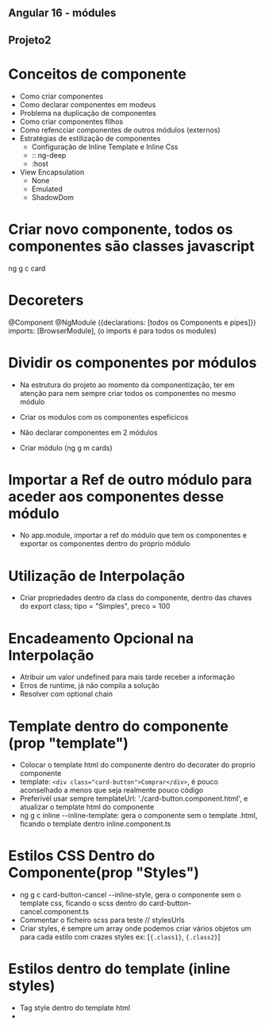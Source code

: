 ## Angular 16 - módules

## Projeto2
# Conceitos de componente
- Como criar componentes
- Como declarar componentes em modeus
- Problema na duplicação de componentes
- Como criar componentes filhos
- Como refencciar componentes de outros módulos (externos)
- Estratégias de estilização de componentes
    - Configuração de Inline Template e Inline Css
    -  :: ng-deep
    -   :host
- View Encapsulation
    - None
    - Emulated
    - ShadowDom

# Criar novo componente, todos os componentes são classes javascript
ng g c card

# Decoreters
@Component
@NgModule ({declarations: [todos os Components e pipes]})
imports: [BrowserModule], (o imports é para todos os modules)

# Dividir os componentes por módulos
- Na estrutura do projeto ao momento da componentização, ter em atenção para nem sempre criar todos os componentes no mesmo módulo
- Criar os modulos com os componentes espeficicos
- Não declarar componentes em 2 módulos

- Criar módulo (ng g m cards)

# Importar a Ref de outro módulo para aceder aos componentes desse módulo
- No app.module, importar a ref do módulo que tem os componentes e exportar os componentes dentro do próprio módulo

# Utilização de Interpolação
- Criar propriedades dentro da class do componente, dentro das chaves do export class; tipo = "Simples", preco = 100

# Encadeamento Opcional na Interpolação
- Atribuir um valor undefined para mais tarde receber a informação
- Erros de runtime, já não compila a solução
- Resolver com optional chain

# Template dentro do componente (prop "template")
- Colocar o template html do componente dentro do decorater do proprio componente
- template: `<div class="card-button">Comprar</div>`, é pouco aconselhado a menos que seja realmente pouco código
- Preferivél usar sempre templateUrl: './card-button.component.html', e atualizar o template html do componente
- ng g c inline --inline-template: gera o componente sem o template .html, ficando o template dentro inline.component.ts 

# Estilos CSS Dentro do Componente(prop "Styles")
- ng g c card-button-cancel --inline-style, gera o componente sem o template css, ficando o scss dentro do card-button-cancel.component.ts
- Commentar o ficheiro scss para teste // stylesUrls
- Criar styles, é sempre um array onde podemos criar vários objetos um para cada estilo com crazes styles ex: [`{.class1}`, `{.class2}`]

# Estilos dentro do template (inline styles)
- Tag style dentro do template html
- <style> codigo <style/>
- É sempre o mais forte, tém mais precedência a menos que nos sytles do componente sejamos especifícos com as tags tipo div.

# Importar arquivos de estilo com @Import
- Criar variavéis no styles.css do projeto
- $bg-color: green;
- No ficheiro que queremos usar a variavél, temos de importar o ficheiro que contém as variáveis
- @import "../../styles.scss";
- Também podemos apontar a pasta styles para os nossos componentes, configuração no ficheiro angular.json logo abaixo da propriedade scripts;
"scripts": [],
            "stylePreprocessorOptions": {
              "includePaths": [
                "src/styles"
              ]
            }

- Reiniciar o projeto

# Utilização do Selector "::ng deep"
- Aceder a componentes filhos
- Perfura o view encapsulation dos componentes
- Muito usadas para estilizar componentes de bibliotecas
- A partir do componente Pai para o filho
  ::ng-deep .card-button { 
    background-color: yellow!important;
}
- Tem um comportamento muito peculiar
- Se usarmos os componentes referenciados pelo ::ng-deep altera a nível global da aplicação
- Caso queira atualizar um componente global, aplicamos a regra css (classes) dentro do ficheiro styles.scss da aplicação

# Utilização do Selector ":host"
- Elimina o efeito do selector ::ng-deep nos outros componentes
- O componente que usar o :host ::ng-deep é que vai receber as estilizações, os outros serão ignorados
- Também podemos criar um ficheiro _global-overrides.scss com as classes e importar dentro do styles global: @import "./styles/global-overrides.scss";

# Instalar o @Angular/Material
- npm i @angular/material ou ng add @angular/material
- Indigo/Pink
- Setup Global / yes
- import {MatSliderModule} from '@angular/material/slider'; no módulos onde tenhos os componentes referenciados

# View Encapsulation None
- encapsulation: ViewEncapsulation.None (Uma camada mais alta da nossa aplicação)
- Não é muito usual

# View Encapsulation Emulated
- Automático
- É o que está por padrão no Angular
- Deixa-se subescrever pelo styles globais

# View Encapsulation ShadowDOM
- Não pode ser afetado por classes globais
- Podemos afetar os componentes filhos sem usar o ::ng-deep
- Também não tém muito uso

# Emulação ShadowDOM do Angular
- Os atributos dos elementos só funcionam com o encapsulation: ViewEncapsulation.Emulated
- Atributos ex: <div felipe>Felipe<div/> na folha de estilo ex: div[felipe] {background-color: green;}

## Projeto3cd projeto3
- Atributos Html, cada elemento tem atributos diferentes
- Propriedades

# Property Binding do Angular e Event Binding
- os colchetes [] envia um valor, os parentises () recebe um valor

# Atribute Binding
- [attr.nomedoatributo]

# CSS Style Binding

# Property Bing Class dos elementos